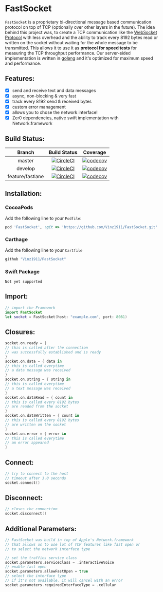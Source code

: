 # FastSocket

`FastSocket` is a proprietary bi-directional message based communication protocol on top of TCP (optionally over other layers in the future). The idea behind this project was, to create a TCP communication like the [WebSocket Protocol](https://tools.ietf.org/html/rfc6455) with less overhead and the ability to track every 8192 bytes read or written on the socket without waiting for the whole message to be transmitted. This allows it to use it as **protocol for speed tests** for measuring the TCP throughput performance. Our server-sided implementation is written in [golang](https://golang.org/) and it's optimized for maximum speed and performance.

## Features:

- [X] send and receive text and data messages
- [X] async, non-blocking & very fast
- [X] track every 8192 send & received bytes
- [X] custom error management
- [X] allows you to chose the network interface!
- [X] Zer0 dependencies, native swift implementation with Network.framework

## Build Status:

|      Branch      |                                                                                                         Build Status                                                                                                        |                                                                            Coverage                                                                           |
|:----------------:|:---------------------------------------------------------------------------------------------------------------------------------------------------------------------------------------------------------------------------:|:-------------------------------------------------------------------------------------------------------------------------------------------------------------:|
|      master      | [![CircleCI](https://circleci.com/gh/Vinz1911/FastSocket/tree/master.svg?style=svg&circle-token=d3bc94f649f0ee8087e17007476032517b1eac6a)](https://circleci.com/gh/Vinz1911/FastSocket/tree/master)                         | [![codecov](https://codecov.io/gh/Vinz1911/FastSocket/branch/master/graph/badge.svg?token=1sEt52DskP)](https://codecov.io/gh/Vinz1911/FastSocket)             |
|      develop     | [![CircleCI](https://circleci.com/gh/Vinz1911/FastSocket/tree/develop.svg?style=svg&circle-token=d3bc94f649f0ee8087e17007476032517b1eac6a)](https://circleci.com/gh/Vinz1911/FastSocket/tree/develop )                      | [![codecov](https://codecov.io/gh/Vinz1911/FastSocket/branch/develop/graph/badge.svg?token=1sEt52DskP)](https://codecov.io/gh/Vinz1911/FastSocket)            |
| feature/fastlane | [![CircleCI](https://circleci.com/gh/Vinz1911/FastSocket/tree/feature%2Ffastlane.svg?style=svg&circle-token=d3bc94f649f0ee8087e17007476032517b1eac6a)](https://circleci.com/gh/Vinz1911/FastSocket/tree/feature%2Ffastlane) | [![codecov](https://codecov.io/gh/Vinz1911/FastSocket/branch/feature%2Ffastlane/graph/badge.svg?token=1sEt52DskP)](https://codecov.io/gh/Vinz1911/FastSocket) |

## Installation:

### CocoaPods

Add the following line to your `Podfile`:

```ruby
pod 'FastSocket', :git => 'https://github.com/Vinz1911/FastSocket.git'
```

### Carthage

Add the following line to your `Cartfile`

```ruby
github "Vinz1911/FastSocket"
```

### Swift Package

    Not yet supported

## Import:

```swift
// import the Framework
import FastSocket
let socket = FastSocket(host: "example.com", port: 8081)

```

## Closures:

```swift
socket.on.ready = {
// this is called after the connection
// was successfully established and is ready
}
socket.on.data = { data in
// this is called everytime
// a data message was received
}
socket.on.string = { string in
// this is called everytime
// a text message was received
}
socket.on.dataRead = { count in
// this is called every 8192 bytes
// are readed from the socket
}
socket.on.dataWritten = { count in
// this is called every 8192 bytes
// are written on the socket
}
socket.on.error = { error in
// this is called everytime
// an error appeared
}

```

## Connect:

```swift
// try to connect to the host
// timeout after 3.0 seconds
socket.connect()
```

## Disconnect:

```swift
// closes the connection
socket.disconnect()

```

## Additional Parameters:

```swift
// FastSocket was build in top of Apple's Network.framework
// that allows us to use lot of TCP features like fast open or
// to select the network interface type

// set the traffics service class
socket.parameters.serviceClass = .interactiveVoice
// enable fast open
socket.parameters.allowFastOpen = true
// select the interface type
// if it's not available, it will cancel with an error
socket.parameters.requiredInterfaceType = .cellular
```